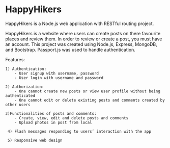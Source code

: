 # HappyHikers
HappyHikers is a Node.js web application with RESTful routing project.

HappyHikers is a website where users can create posts on there favourite places and review them. In order to review or create a post, you must have an account.
This project was created using Node.js, Express, MongoDB, and Bootstrap. Passport.js was used to handle authentication.

 Features:
    
    1) Authentication:
        - User signup with username, password
        - User login with username and password
    
    2) Authorization:
        - One cannot create new posts or view user profile without being authenticated
        - One cannot edit or delete existing posts and comments created by other users
    
    3)Functionalities of posts and comments:
        - Create, view, edit and delete posts and comments
        - Upload photos in post from local
        
     4) Flash messages responding to users’ interaction with the app
     
     5) Responsive web design
        
     

